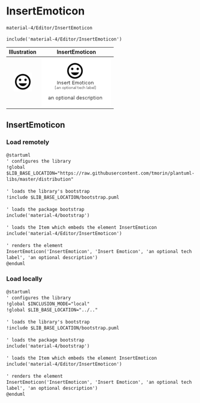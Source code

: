 # InsertEmoticon


```text
material-4/Editor/InsertEmoticon
```

```text
include('material-4/Editor/InsertEmoticon')
```



| Illustration | InsertEmoticon |
| :---: | :---: |
| ![illustration for Illustration](../../material-4/Editor/InsertEmoticon.png) | ![illustration for InsertEmoticon](../../material-4/Editor/InsertEmoticon.Local.png) |




## InsertEmoticon

### Load remotely
```plantuml
@startuml
' configures the library
!global $LIB_BASE_LOCATION="https://raw.githubusercontent.com/tmorin/plantuml-libs/master/distribution"

' loads the library's bootstrap
!include $LIB_BASE_LOCATION/bootstrap.puml

' loads the package bootstrap
include('material-4/bootstrap')

' loads the Item which embeds the element InsertEmoticon
include('material-4/Editor/InsertEmoticon')

' renders the element
InsertEmoticon('InsertEmoticon', 'Insert Emoticon', 'an optional tech label', 'an optional description')
@enduml
```

### Load locally
```plantuml
@startuml
' configures the library
!global $INCLUSION_MODE="local"
!global $LIB_BASE_LOCATION="../.."

' loads the library's bootstrap
!include $LIB_BASE_LOCATION/bootstrap.puml

' loads the package bootstrap
include('material-4/bootstrap')

' loads the Item which embeds the element InsertEmoticon
include('material-4/Editor/InsertEmoticon')

' renders the element
InsertEmoticon('InsertEmoticon', 'Insert Emoticon', 'an optional tech label', 'an optional description')
@enduml
```

